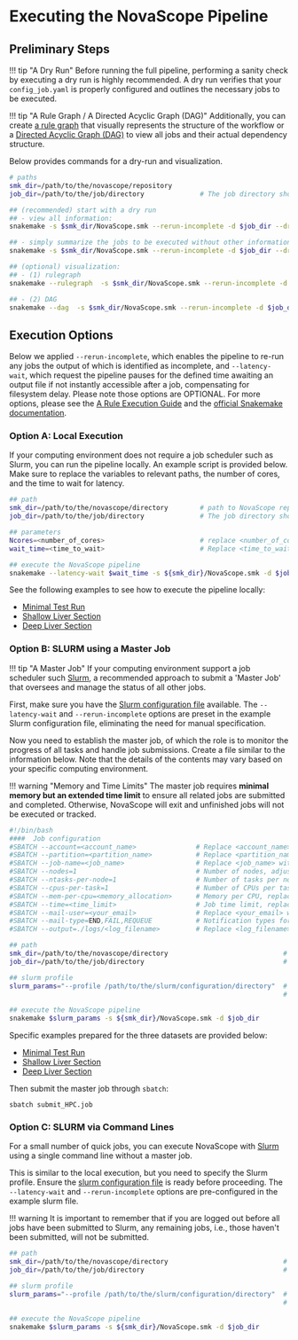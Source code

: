 
# Executing the NovaScope Pipeline

## Preliminary Steps 

!!! tip "A Dry Run"
    Before running the full pipeline, performing a sanity check by executing a dry run is highly recommended. A dry run verifies that your `config_job.yaml` is properly configured and outlines the necessary jobs to be executed.

!!! tip "A Rule Graph / A Directed Acyclic Graph (DAG)"
    Additionally, you can create [a rule graph](../home/workflow_structure.md) that visually represents the structure of the workflow or a [Directed Acyclic Graph (DAG)](https://snakemake.readthedocs.io/en/stable/tutorial/basics.html#step-4-indexing-read-alignments-and-visualizing-the-dag-of-jobs) to view all jobs and their actual dependency structure.

Below provides commands for a dry-run and visualization.
```bash
# paths
smk_dir=/path/to/the/novascope/repository
job_dir=/path/to/the/job/directory              # The job directory should has the `config_job.yaml` file.

## (recommended) start with a dry run
## - view all information:
snakemake -s $smk_dir/NovaScope.smk --rerun-incomplete -d $job_dir --dry-run -p

## - simply summarize the jobs to be executed without other information:
snakemake -s $smk_dir/NovaScope.smk --rerun-incomplete -d $job_dir --dry-run --quiet

## (optional) visualization:
## - (1) rulegraph
snakemake --rulegraph  -s $smk_dir/NovaScope.smk --rerun-incomplete -d $job_dir | dot -Tpdf > rulegraph.pdf

## - (2) DAG
snakemake --dag  -s $smk_dir/NovaScope.smk --rerun-incomplete -d $job_dir | dot -Tpdf > dag.pdf
```

## Execution Options

Below we applied `--rerun-incomplete`, which enables the pipeline to re-run any jobs the output of which is identified as incomplete, and `--latency-wait`, which request the pipeline pauses for the defined time awaiting an output file if not instantly accessible after a job, compensating for filesystem delay. Please note those options are OPTIONAL. For more options, please see the [A Rule Execution Guide](../fulldoc/execution_guide/core_concepts.md#execution-dynamics) and the [official Snakemake documentation](https://snakemake.readthedocs.io/en/stable/index.html).

### Option A: Local Execution

If your computing environment does not require a job scheduler such as Slurm, you can run the pipeline locally. An example script is provided below. Make sure to replace the variables to relevant paths, the number of cores, and the time to wait for latency. 

```bash
## path
smk_dir=/path/to/the/novascope/directory        # path to NovaScope repository
job_dir=/path/to/the/job/directory              # The job directory should has the `config_job.yaml` file.

## parameters
Ncores=<number_of_cores>                        # replace <number_of_cores> by the number of available CPU cores you wish to use
wait_time=<time_to_wait>                        # Replace <time_to_wait> with a specific duration in seconds, e.g., 120.

## execute the NovaScope pipeline
snakemake --latency-wait $wait_time -s ${smk_dir}/NovaScope.smk -d $job_dir --cores $Ncores --rerun-incomplete 
```

See the following examples to see how to execute the pipeline locally:

* [Minimal Test Run](https://github.com/seqscope/NovaScope/blob/main/testrun/minimal_test_run/submit_local.sh)
* [Shallow Liver Section](https://github.com/seqscope/NovaScope/blob/main/testrun/shallow_liver_section/submit_local.sh)
* [Deep Liver Section](https://github.com/seqscope/NovaScope/blob/main/testrun/deep_liver_section/submit_local.sh)


### Option B: SLURM using a Master Job

!!! tip "A Master Job"
    If your computing environment support a job scheduler such [Slurm](https://slurm.schedmd.com/documentation.html), a recommended approach to submit a 'Master Job' that oversees and manage the status of all other jobs. 

First, make sure you have the [Slurm configuration file](../installation/slurm.md) available. The `--latency-wait` and `--rerun-incomplete` options are preset in the example Slurm configuration file, eliminating the need for manual specification.

Now you need to establish the master job, of which the role is to monitor the progress of all tasks and handle job submissions. Create a file similar to the information below. Note that the details of the contents may vary based on your specific computing environment. 

!!! warning "Memory and Time Limits"
       The master job requires **minimal memory but an extended time limit** to ensure all related jobs are submitted and completed. Otherwise, NovaScope will exit and unfinished jobs will not be executed or tracked.

```bash
#!/bin/bash
####  Job configuration
#SBATCH --account=<account_name>               # Replace <account_name> with your account identifier
#SBATCH --partition=<partition_name>           # Replace <partition_name> with your partition name
#SBATCH --job-name=<job_name>                  # Replace <job_name> with a name for your job
#SBATCH --nodes=1                              # Number of nodes, adjust as needed
#SBATCH --ntasks-per-node=1                    # Number of tasks per node, adjust based on requirement
#SBATCH --cpus-per-task=1                      # Number of CPUs per task, adjust as needed
#SBATCH --mem-per-cpu=<memory_allocation>      # Memory per CPU, replace <memory_allocation> with value, e.g., "2000m"
#SBATCH --time=<time_limit>                    # Job time limit, replace <time_limit> with value, e.g., "72:00:00"
#SBATCH --mail-user=<your_email>               # Replace <your_email> with your email address
#SBATCH --mail-type=END,FAIL,REQUEUE           # Notification types for job status
#SBATCH --output=./logs/<log_filename>         # Replace <log_filename> with the log file name pattern

## path
smk_dir=/path/to/the/novascope/directory                             # path to NovaScope repository
job_dir=/path/to/the/job/directory                                   # The job directory should has the `config_job.yaml` file.

## slurm profile
slurm_params="--profile /path/to/the/slurm/configuration/directory"  # The slurm configuration directory should have the slurm configuration file: `config.yaml`. 
                                                                     # For example, if your snakemake is version v7.29.0, use `--profile $smk_dir/info/slurm/v7.29.0`

## execute the NovaScope pipeline
snakemake $slurm_params -s ${smk_dir}/NovaScope.smk -d $job_dir 
```

Specific examples prepared for the three datasets are provided below:

* [Minimal Test Run](https://github.com/seqscope/NovaScope/blob/main/testrun/minimal_test_run/submit_HPC.job)
* [Shallow Liver Section](https://github.com/seqscope/NovaScope/blob/main/testrun/shallow_liver_section/submit_HPC.job)
* [Deep Liver Section](https://github.com/seqscope/NovaScope/blob/main/testrun/deep_liver_section/submit_HPC.job)

Then submit the master job through `sbatch`:

```
sbatch submit_HPC.job
```

### Option C: SLURM via Command Lines

For a small number of quick jobs, you can execute NovaScope with [Slurm](https://slurm.schedmd.com/documentation.html) using a single command line without a master job. 

This is similar to the local execution, but you need to specify the Slurm profile. Ensure the [slurm configuration file](../installation/slurm.md) is ready before proceeding. The `--latency-wait` and `--rerun-incomplete` options are pre-configured in the example slurm file.

!!! warning
    It is important to remember that if you are logged out before all jobs have been submitted to Slurm, any remaining jobs, i.e., those haven't been submitted, will not be submitted.

```bash
## path
smk_dir=/path/to/the/novascope/directory                             # path to NovaScope repository
job_dir=/path/to/the/job/directory                                   # The job directory should has the `config_job.yaml` file.

## slurm profile
slurm_params="--profile /path/to/the/slurm/configuration/directory"  # The slurm configuration directory should have the slurm configuration file: `config.yaml`. 
                                                                     # For example, if your snakemake is version v7.29.0, use `--profile $smk_dir/info/slurm/v7.29.0`

## execute the NovaScope pipeline
snakemake $slurm_params -s ${smk_dir}/NovaScope.smk -d $job_dir
```

